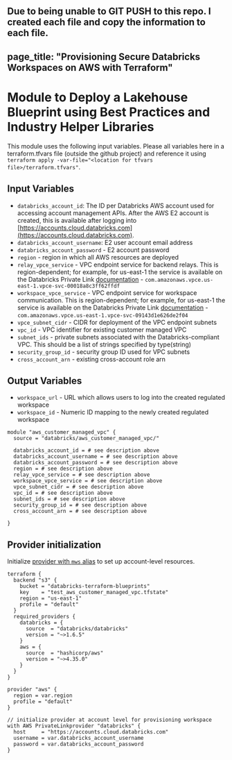 Due to being unable to GIT PUSH to this repo. I created each file and copy the information to each file.
---
page_title: "Provisioning Secure Databricks Workspaces on AWS with Terraform"
---

# Module to Deploy a Lakehouse Blueprint using Best Practices and Industry Helper Libraries

This module uses the following input variables. Please all variables here in a terraform.tfvars file (outside the github project) and reference it using `terraform apply -var-file="<location for tfvars file>/terraform.tfvars"`.

## Input Variables

- `databricks_account_id`: The ID per Databricks AWS account used for accessing account management APIs. After the AWS E2 account is created, this is available after logging 
into [https://accounts.cloud.databricks.com](https://accounts.cloud.databricks.com).   
- `databricks_account_username`: E2 user account email address
- `databricks_account_password` - E2 account password
- `region` - region in which all AWS resources are deployed
- `relay_vpce_service` - VPC endpoint service for backend relays. This is region-dependent; for example, for us-east-1 the service is available on the Databricks Private Link [documentation](https://docs.databricks.com/administration-guide/cloud-configurations/aws/privatelink.html#create-the-aws-vpc-endpoints-for-your-aws-region) - `com.amazonaws.vpce.us-east-1.vpce-svc-00018a8c3ff62ffdf`
- `workspace_vpce_service` - VPC endpoint service for workspace communication. This is 
region-dependent; for example, for us-east-1 the service is available on the Databricks Private Link [documentation](https://docs.databricks.com/administration-guide/cloud-configurations/aws/privatelink.html#create-the-aws-vpc-endpoints-for-your-aws-region) - `com.amazonaws.vpce.us-east-1.vpce-svc-09143d1e626de2f04`
- `vpce_subnet_cidr` - CIDR for deployment of the VPC endpoint subnets
- `vpc_id` - VPC identifier for existing customer managed VPC
- `subnet_ids` - private subnets associated with the Databricks-compliant VPC. This should be a list of strings specified by type(string)
- `security_group_id` - security group ID used for VPC subnets
- `cross_account_arn` - existing cross-account role arn

## Output Variables

- `workspace_url` - URL which allows users to log into the created regulated workspace 
- `workspace_id` - Numeric ID mapping to the newly created regulated workspace

```hcl
module "aws_customer_managed_vpc" {
  source = "databricks/aws_customer_managed_vpc/"

  databricks_account_id = # see description above
  databricks_account_username = # see description above
  databricks_account_password = # see description above
  region = # see description above
  relay_vpce_service = # see description above
  workspace_vpce_service = # see description above
  vpce_subnet_cidr = # see description above
  vpc_id = # see description above
  subnet_ids = # see description above
  security_group_id = # see description above
  cross_account_arn = # see description above

}
```

## Provider initialization

Initialize [provider with `mws` alias](https://www.terraform.io/language/providers/configuration#alias-multiple-provider-configurations) to set up account-level resources.   

```hcl
terraform {
  backend "s3" {
    bucket = "databricks-terraform-blueprints"
    key    = "test_aws_customer_managed_vpc.tfstate"
    region = "us-east-1"
    profile = "default"
  }
  required_providers {
    databricks = {
      source  = "databricks/databricks"
      version = "~>1.6.5"
    }
    aws = {
      source  = "hashicorp/aws"
      version = "~>4.35.0"
    }
  }
}

provider "aws" {
  region = var.region
  profile = "default"
}

// initialize provider at account level for provisioning workspace with AWS PrivateLinkprovider "databricks" {
  host     = "https://accounts.cloud.databricks.com"
  username = var.databricks_account_username
  password = var.databricks_account_password
}
```
